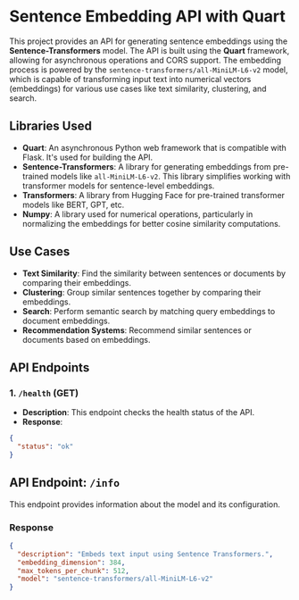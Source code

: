 # Sentence Embedding API with Quart

This project provides an API for generating sentence embeddings using the **Sentence-Transformers** model. The API is built using the **Quart** framework, allowing for asynchronous operations and CORS support. The embedding process is powered by the `sentence-transformers/all-MiniLM-L6-v2` model, which is capable of transforming input text into numerical vectors (embeddings) for various use cases like text similarity, clustering, and search.

## Libraries Used

- **Quart**: An asynchronous Python web framework that is compatible with Flask. It's used for building the API.
- **Sentence-Transformers**: A library for generating embeddings from pre-trained models like `all-MiniLM-L6-v2`. This library simplifies working with transformer models for sentence-level embeddings.
- **Transformers**: A library from Hugging Face for pre-trained transformer models like BERT, GPT, etc.
- **Numpy**: A library used for numerical operations, particularly in normalizing the embeddings for better cosine similarity computations.

## Use Cases

- **Text Similarity**: Find the similarity between sentences or documents by comparing their embeddings.
- **Clustering**: Group similar sentences together by comparing their embeddings.
- **Search**: Perform semantic search by matching query embeddings to document embeddings.
- **Recommendation Systems**: Recommend similar sentences or documents based on embeddings.

## API Endpoints

### 1. `/health` (GET)

- **Description**: This endpoint checks the health status of the API.
- **Response**:

```json
{
  "status": "ok"
}
```

## API Endpoint: `/info`

This endpoint provides information about the model and its configuration.

### Response

```json
{
  "description": "Embeds text input using Sentence Transformers.",
  "embedding_dimension": 384,
  "max_tokens_per_chunk": 512,
  "model": "sentence-transformers/all-MiniLM-L6-v2"
}
```
